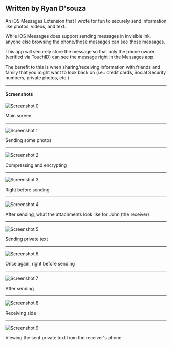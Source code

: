 ## Written by Ryan D'souza

An iOS Messages Extension that I wrote for fun to securely send information like photos, videos, and text.

While iOS Messages does support sending messages in invisible ink, anyone else browsing the phone/those messages can see those messages.

This app will securely store the message so that only the phone owner (verified via TouchID) can see the message right in the Messages app.

The benefit to this is when sharing/receiving information with friends and family that you might want to look back on (i.e.: credit cards, Social Security numbers, private photos, etc.)


---

#### Screenshots

![Screenshot 0](https://github.com/dsouzarc/TouchLock/blob/master/Screenshots/Screenshot_0.png)

Main screen

---

![Screenshot 1](https://github.com/dsouzarc/TouchLock/blob/master/Screenshots/Screenshot_1.png)

Sending some photos

---

![Screenshot 2](https://github.com/dsouzarc/TouchLock/blob/master/Screenshots/Screenshot_2.png)

Compressing and encrypting

---

![Screenshot 3](https://github.com/dsouzarc/TouchLock/blob/master/Screenshots/Screenshot_3.png)

Right before sending

---

![Screenshot 4](https://github.com/dsouzarc/TouchLock/blob/master/Screenshots/Screenshot_4.png)

After sending, what the attachments look like for John (the receiver)

---

![Screenshot 5](https://github.com/dsouzarc/TouchLock/blob/master/Screenshots/Screenshot_5.png)

Sending private text

---

![Screenshot 6](https://github.com/dsouzarc/TouchLock/blob/master/Screenshots/Screenshot_6.png)

Once again, right before sending

---

![Screenshot 7](https://github.com/dsouzarc/TouchLock/blob/master/Screenshots/Screenshot_7.png)

After sending

---

![Screenshot 8](https://github.com/dsouzarc/TouchLock/blob/master/Screenshots/Screenshot_8.png)

Receiving side

---

![Screenshot 9](https://github.com/dsouzarc/TouchLock/blob/master/Screenshots/Screenshot_9.png)

Viewing the sent private text from the receiver's phone

